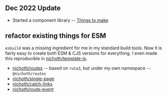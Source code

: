 ## Dec 2022 Update

* Started a component library -- [Things to make](https://github.com/nichoth/components/issues/1)

## refactor existing things for ESM
`esbuild` was a missing ingredient for me in my standard build tools. Now it
is fairly easy to create both ESM & CJS versions for everything. I even made
this reproducible in [nichoth/template-js](https://github.com/nichoth/template-js).

* [nichoth/routes](https://github.com/nichoth/routes) -- based on `ruta3`, but under my own namespace -- `@nichoth/routes`
* [nichoth/single-page](https://github.com/nichoth/single-page)
* [nichoth/catch-links](https://github.com/nichoth/catch-links)
* [nichoth/route-event](https://github.com/nichoth/route-event)
